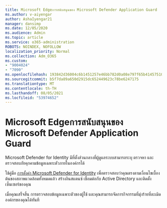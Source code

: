```yaml
---
title: Microsoft Edgeการสนับสนุนของ Microsoft Defender Application Guard
ms.author: v-aiyengar
author: AshaIyengar21
manager: dansimp
ms.date: 12/05/2020
ms.audience: Admin
ms.topic: article
ms.service: o365-administration
ROBOTS: NOINDEX, NOFOLLOW
localization_priority: Normal
ms.collection: Adm_O365
ms.custom:
- "9004024"
- "7090"
ms.openlocfilehash: 193842d36004c6b1451257e46bb782d0a08e797f65b41457510339fb90aa7083
ms.sourcegitcommit: b5f7da89a650d2915dc652449623c78be6247175
ms.translationtype: MT
ms.contentlocale: th-TH
ms.lasthandoff: 08/05/2021
ms.locfileid: "53974652"
---
```

# <a name="microsoft-edges-support-for-microsoft-defender-application-guard"></a>Microsoft Edgeการสนับสนุนของ Microsoft Defender Application Guard

Microsoft Defender for Identity มีที่ตั้งส่วนกลางที่ผู้ดูแลระบบสามารถระบุ ตรวจหา และตรวจสอบภัยคุกคามข้อมูลเฉพาะตัวภายในองค์กรได้ 

ใช้คู่มือ [การตั้งค่า Microsoft Defender for Identity](https://admin.microsoft.com/AdminPortal/Home?#/modernonboarding/microsoftdefenderforidentitysetupguide) เพื่อตรวจสอบว่าคุณตรงตามเงื่อนไขเบื้องต้นของสภาพแวดล้อมทั้งหมดแล้ว สร้างอินสแตนซ์ เชื่อมต่อกับ Active Directory และติดตั้งเซ็นเซอร์ของคุณ 

เมื่อคุณเสร็จสิ้น การตรวจสอบข้อมูลเฉพาะตัวของผู้ใช้ และคุณสามารถจัดการกิจกรรมที่มุ่งร้ายที่ละเมิดองค์กรของคุณได้ทันที
